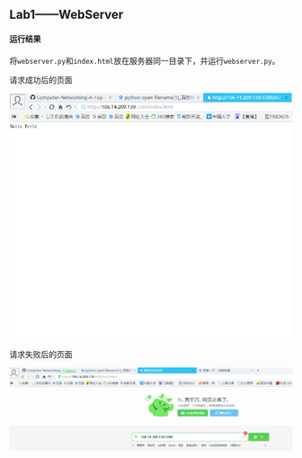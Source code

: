 ## Lab1——WebServer

#### 运行结果

将`webserver.py`和`index.html`放在服务器同一目录下，并运行`webserver.py`。

请求成功后的页面

![](p1.png)

请求失败后的页面

![](p2.png)